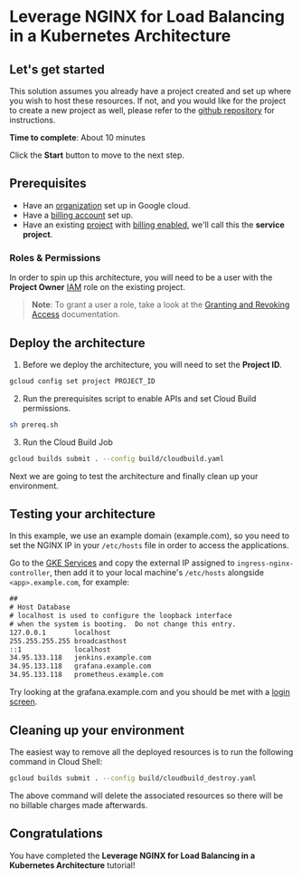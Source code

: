 # Leverage NGINX for Load Balancing in a Kubernetes Architecture

## Let's get started 

This solution assumes you already have a project created and set up where you
wish to host these resources. If not, and you would like for the project to
create a new project as well, please refer to the [github
repository][1] for instructions.

**Time to complete**: About 10 minutes

Click the **Start** button to move to the next step.

## Prerequisites 

- Have an [organization][2] set up in Google cloud.
- Have a [billing account][3] set up.
- Have an existing [project][4] with [billing
  enabled][5], we'll call this the **service project**.

### Roles & Permissions 

In order to spin up this architecture, you will need to be a user with the
**Project Owner** [IAM][6] role on the existing project.

> __Note__: To grant a user a role, take a look at the [Granting and Revoking Access][7] documentation.

## Deploy the architecture 

1. Before we deploy the architecture, you will need to set the **Project ID**.

```bash
gcloud config set project PROJECT_ID
```

2. Run the prerequisites script to enable APIs and set Cloud Build permissions.

```bash
sh prereq.sh
```

3. Run the Cloud Build Job

```bash
gcloud builds submit . --config build/cloudbuild.yaml
```
Next we are going to test the architecture and finally clean up your
environment.

## Testing your architecture 

In this example, we use an example domain (example.com), so you need to set the
NGINX IP in your `/etc/hosts` file in order to access the applications.

Go to the [GKE Services][8] and copy the external IP assigned to
`ingress-nginx-controller`, then add it to your local machine's `/etc/hosts`
alongside `<app>.example.com`, for example:

```txt
##
# Host Database
# localhost is used to configure the loopback interface
# when the system is booting.  Do not change this entry.
127.0.0.1       localhost
255.255.255.255 broadcasthost
::1             localhost
34.95.133.118   jenkins.example.com
34.95.133.118   grafana.example.com
34.95.133.118   prometheus.example.com
```

Try looking at the grafana.example.com and you should be met with a [login screen][9].

## Cleaning up your environment 

The easiest way to remove all the deployed resources is to run the following
command in Cloud Shell:

```bash
gcloud builds submit . --config build/cloudbuild_destroy.yaml
```

The above command will delete the associated resources so there will be no
billable charges made afterwards.

## Congratulations 

You have completed the **Leverage NGINX for Load Balancing in a Kubernetes
Architecture** tutorial!

[1]: https://github.com/GoogleCloudPlatform/deploystack-gcs-to-bq-with-least-privileges/tree/main
[2]: https://cloud.google.com/resource-manager/docs/creating-managing-organization
[3]: https://cloud.google.com/billing/docs/how-to/manage-billing-account
[4]: https://cloud.google.com/resource-manager/docs/creating-managing-projects
[5]: https://cloud.google.com/billing/docs/how-to/modify-project
[6]: https://cloud.google.com/iam
[7]: https://cloud.google.com/iam/docs/granting-changing-revoking-access#grant-single-role
[8]: https://console.cloud.google.com/kubernetes/discovery
[9]: https://github.com/GoogleCloudPlatform/click-to-deploy-solutions/raw/main/gke-standard-nginx/assets/grafana.png
